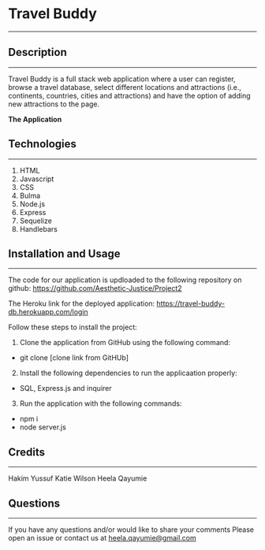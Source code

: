 # Travel Buddy
***

## Description
---

Travel Buddy is a full stack web application where a user can register, browse a travel database, select different locations and attractions (i.e., continents, countries, cities and attractions) and have the option of adding new attractions to the page. 


**The Application**
## Technologies
---
1. HTML
2. Javascript
3. CSS
4. Bulma
5. Node.js
6. Express
7. Sequelize
8. Handlebars

## Installation and Usage
---
The code for our application is updloaded to the following repository on github: https://github.com/Aesthetic-Justice/Project2

The Heroku link for the deployed application: https://travel-buddy-db.herokuapp.com/login

Follow these steps to install the project:
1. Clone the application from GitHub using the following command:
* git clone [clone link from GitHUb]

2. Install the following dependencies to run the applicaation properly:
* SQL, Express.js and inquirer

3. Run the application with the following commands:
* npm i
* node server.js

## Credits
---
Hakim Yussuf
Katie Wilson
Heela Qayumie

## Questions
---
If you have any questions and/or would like to share your comments Please open an issue or contact us at heela.qayumie@gmail.com
